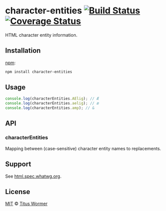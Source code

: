 # character-entities [![Build Status][travis-badge]][travis] [![Coverage Status][codecov-badge]][codecov]

<!--lint disable heading-increment list-item-spacing no-duplicate-headings-->

HTML character entity information.

## Installation

[npm][npm-install]:

```bash
npm install character-entities
```

## Usage

```js
console.log(characterEntities.AElig); // Æ
console.log(characterEntities.aelig); // æ
console.log(characterEntities.amp); // &
```

## API

### characterEntities

Mapping between (case-sensitive) character entity names to replacements.

## Support

See [html.spec.whatwg.org][html].

## License

[MIT][license] © [Titus Wormer][author]

<!-- Definitions -->

[travis-badge]: https://img.shields.io/travis/wooorm/character-entities.svg

[travis]: https://travis-ci.org/wooorm/character-entities

[codecov-badge]: https://img.shields.io/codecov/c/github/wooorm/character-entities.svg

[codecov]: https://codecov.io/github/wooorm/character-entities

[npm-install]: https://docs.npmjs.com/cli/install

[license]: LICENSE

[author]: http://wooorm.com

[html]: https://html.spec.whatwg.org/multipage/syntax.html#named-character-references
